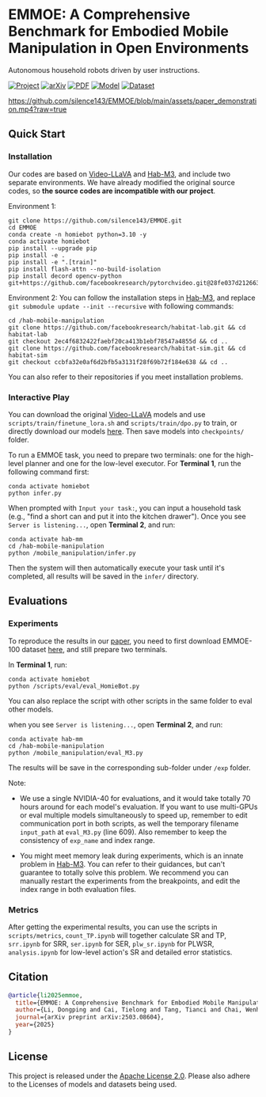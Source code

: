 # EMMOE: A Comprehensive Benchmark for Embodied Mobile Manipulation in Open Environments

Autonomous household robots driven by user instructions.

[![Project](https://img.shields.io/badge/Project-blue)](https://silence143.github.io/EMMOE)
[![arXiv](https://img.shields.io/badge/arXiv-b31b1b)](https://arxiv.org/abs/2503.08604)
[![PDF](https://img.shields.io/badge/Paper-lightgrey)](assets/EMMOE.pdf)
[![Model](https://img.shields.io/badge/Model-yellow?logo=huggingface)](https://huggingface.co/collections/Dongping-Li/emmoe-dataset-and-model-67c6b04da2b83b08ec273ef2)
[![Dataset](https://img.shields.io/badge/Dataset-yellow?logo=huggingface)](https://huggingface.co/datasets/Dongping-Li/EMMOE-100)

<!-- [![Demo](https://img.youtube.com/vi/wYnjsRY2SXs/0.jpg)](https://www.youtube.com/watch?v=wYnjsRY2SXs) -->

https://github.com/silence143/EMMOE/blob/main/assets/paper_demonstration.mp4?raw=true


## Quick Start

### Installation

Our codes are based on [Video-LLaVA](https://github.com/PKU-YuanGroup/Video-LLaVA/) and [Hab-M3](https://github.com/Jiayuan-Gu/hab-mobile-manipulation), and include two separate environments. We have already modified the original source codes, so **the source codes are incompatible with our project**.


Environment 1: 
```
git clone https://github.com/silence143/EMMOE.git
cd EMMOE
conda create -n homiebot python=3.10 -y
conda activate homiebot
pip install --upgrade pip
pip install -e .
pip install -e ".[train]"
pip install flash-attn --no-build-isolation
pip install decord opencv-python git+https://github.com/facebookresearch/pytorchvideo.git@28fe037d212663c6a24f373b94cc5d478c8c1a1d
```

Environment 2: 
You can follow the installation steps in [Hab-M3](https://github.com/Jiayuan-Gu/hab-mobile-manipulation), and replace ``git submodule update --init --recursive`` with following commands:
```
cd /hab-mobile-manipulation
git clone https://github.com/facebookresearch/habitat-lab.git && cd habitat-lab
git checkout 2ec4f6832422faebf20ca413b1ebf78547a4855d && cd ..
git clone https://github.com/facebookresearch/habitat-sim.git && cd habitat-sim
git checkout ccbfa32e0af6d2bfb5a3131f28f69b72f184e638 && cd ..
```
You can also refer to their repositories if you meet installation problems.


### Interactive Play

You can download the original [Video-LLaVA](https://github.com/PKU-YuanGroup/Video-LLaVA/) models and use `scripts/train/finetune_lora.sh` and `scripts/train/dpo.py` to train, or directly download our models [here](https://huggingface.co/collections/Dongping-Li/emmoe-dataset-and-model-67c6b04da2b83b08ec273ef2). Then save models into `checkpoints/` folder.

To run a EMMOE task, you need to prepare two terminals: one for the high-level planner and one for the low-level executor. For **Terminal 1**, run the following command first:
```
conda activate homiebot
python infer.py
```

When prompted with `Input your task:`, you can input a household task (e.g., "find a short can and put it into the kitchen drawer"). Once you see `Server is listening...`, open **Terminal 2**, and run:
```
conda activate hab-mm
cd /hab-mobile-manipulation
python /mobile_manipulation/infer.py
```
Then the system will then automatically execute your task until it's completed, all results will be saved in the `infer/` directory.

## Evaluations

### Experiments

To reproduce the results in our [paper](https://arxiv.org/abs/2503.08604), you need to first download EMMOE-100 dataset [here](https://huggingface.co/datasets/Dongping-Li/EMMOE-100), and still prepare two terminals.

In **Terminal 1**, run: 
```
conda activate homiebot
python /scripts/eval/eval_HomieBot.py
```
You can also replace the script with other scripts in the same folder to eval other models.


when you see `Server is listening...`, open **Terminal 2**, and run:
```
conda activate hab-mm
cd /hab-mobile-manipulation
python /mobile_manipulation/eval_M3.py
```
The results will be save in the corresponding sub-folder under `/exp` folder. 

Note: 
- We use a single NVIDIA-40 for evaluations, and it would take totally 70 hours around for each model's evaluation. If you want to use multi-GPUs or eval multiple models simultaneously to speed up, remember to edit communication port in both scripts, as well the temporary filename `input_path` at `eval_M3.py` (line 609). Also remember to keep the consistency of `exp_name` and index range.

- You might meet memory leak during experiments, which is an innate problem in [Hab-M3](https://github.com/Jiayuan-Gu/hab-mobile-manipulation). You can refer to their guidances, but can't guarantee to totally solve this problem. We recommend you can manually restart the experiments from the breakpoints, and edit the index range in both evaluation files.

### Metrics

After getting the experimental results, you can use the scripts in `scripts/metrics`, `count_TP.ipynb` will together calculate SR and TP, `srr.ipynb` for SRR, `ser.ipynb` for SER, `plw_sr.ipynb` for PLWSR, `analysis.ipynb` for low-level action's SR and detailed error statistics.


## Citation

```BibTeX
@article{li2025emmoe,
  title={EMMOE: A Comprehensive Benchmark for Embodied Mobile Manipulation in Open Environments},
  author={Li, Dongping and Cai, Tielong and Tang, Tianci and Chai, Wenhao and Driggs-Campbell, Katherine Rose and Wang, Gaoang},
  journal={arXiv preprint arXiv:2503.08604},
  year={2025}
}
```

## License

This project is released under the [Apache License 2.0](https://github.com/silence143/EMMOE/blob/main/LICENSE). Please also adhere to the Licenses of models and datasets being used.